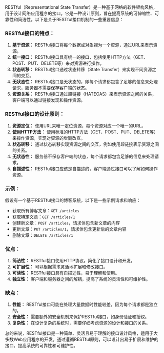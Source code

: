 RESTful（Representational State Transfer）是一种基于网络的软件架构风格，用于设计网络应用程序的接口。它是一种设计原则，旨在提高系统的可伸缩性、可靠性和简洁性。以下是关于RESTful接口机制的一些重要信息：

### RESTful接口的特点：

1.  **基于资源：** RESTful接口将每个数据或对象视为一个资源，通过URL来表示资源。
2.  **统一接口：** RESTful接口具有统一的接口，包括使用HTTP方法（GET、POST、PUT、DELETE等）来对资源进行操作。
3.  **状态转移：** RESTful接口通过状态转移（State Transfer）来实现不同资源之间的交互。
4.  **无状态性：** RESTful接口是无状态的，即每个请求都包含了足够的信息来处理请求，服务器不需要保存客户端的状态。
5.  **资源关系：** RESTful接口通过超链接（HATEOAS）来表示资源之间的关系，客户端可以通过链接发现和操作资源。

### RESTful接口的设计原则：

1.  **资源定位：** 使用URL来唯一定位资源，每个资源对应一个唯一的URL。
2.  **使用HTTP方法：** 使用标准的HTTP方法（GET、POST、PUT、DELETE等）来操作资源，实现对资源的增删改查。
3.  **状态转移：** 通过状态转移实现资源之间的交互，例如使用超链接表示资源之间的关系。
4.  **无状态性：** 服务器不保存客户端的状态，每个请求都包含足够的信息来处理请求。
5.  **自描述性：** RESTful接口应该是自描述的，客户端通过接口可以了解如何操作资源。

### 示例：

假设有一个基于RESTful接口的博客系统，以下是一些示例请求和响应：

*   获取所有博客文章：`GET /articles`
*   获取特定文章：`GET /articles/1`
*   创建新文章：`POST /articles`，请求体包含新文章的内容
*   更新文章：`PUT /articles/1`，请求体包含更新后的文章内容
*   删除文章：`DELETE /articles/1`

### 优点：

1.  **简洁性：** RESTful接口使用HTTP协议，简化了接口设计和开发。
2.  **可扩展性：** 可以根据需求灵活地扩展和修改接口。
3.  **可读性：** RESTful接口具有自描述性，易于理解和使用。
4.  **独立性：** 客户端和服务器之间的解耦，提高了系统的灵活性和可维护性。

### 缺点：

1.  **性能：** RESTful接口可能在处理大量数据时性能较差，因为每个请求都是独立的。
2.  **安全性：** 需要额外的安全机制来保护RESTful接口，如身份验证和授权。
3.  **复杂性：** 在设计复杂的系统时，需要仔细考虑资源的设计和接口的关系。

总的来说，RESTful接口是一种简单、灵活且易于理解的接口设计风格，适用于大多数Web应用程序的开发。通过遵循RESTful原则，可以设计出易于扩展和维护的接口，提高系统的可靠性和可维护性。